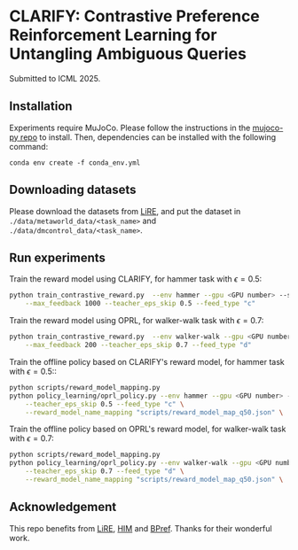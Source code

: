 # CLARIFY: Contrastive Preference Reinforcement Learning for Untangling Ambiguous Queries


Submitted to ICML 2025. 



## Installation

Experiments require MuJoCo. 
Please follow the instructions in the [mujoco-py repo](https://github.com/openai/mujoco-py) to install.
Then, dependencies can be installed with the following command:

```
conda env create -f conda_env.yml
```

## Downloading datasets

Please download the datasets from [LiRE](https://github.com/chwoong/LiRE), and put the dataset in `./data/metaworld_data/<task_name>` and `./data/dmcontrol_data/<task_name>`.

## Run experiments

Train the reward model using CLARIFY, for hammer task with $\epsilon=0.5$:

```bash
python train_contrastive_reward.py  --env hammer --gpu <GPU number> --seed <seed>  \
    --max_feedback 1000 --teacher_eps_skip 0.5 --feed_type "c"
```

Train the reward model using OPRL, for walker-walk task with $\epsilon=0.7$:

```bash
python train_contrastive_reward.py  --env walker-walk --gpu <GPU number> --seed <seed>  \
    --max_feedback 200 --teacher_eps_skip 0.7 --feed_type "d"
```

Train the offline policy based on CLARIFY's reward model, for hammer task with $\epsilon=0.5$::

```bash
python scripts/reward_model_mapping.py
python policy_learning/oprl_policy.py --env hammer --gpu <GPU number> --seed <seed>  \
    --teacher_eps_skip 0.5 --feed_type "c" \
    --reward_model_name_mapping "scripts/reward_model_map_q50.json" \

```

Train the offline policy based on OPRL's reward model, for walker-walk task with $\epsilon=0.7$:

```bash
python scripts/reward_model_mapping.py
python policy_learning/oprl_policy.py --env walker-walk --gpu <GPU number> --seed <seed>  \
    --teacher_eps_skip 0.7 --feed_type "d" \
    --reward_model_name_mapping "scripts/reward_model_map_q50.json" \
```



## Acknowledgement

This repo benefits from [LiRE](https://github.com/chwoong/LiRE), [HIM](https://github.com/frt03/generalized_dt) and [BPref](https://github.com/rll-research/BPref). Thanks for their wonderful work.


